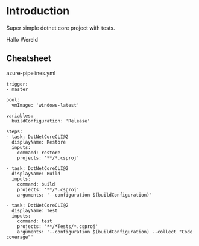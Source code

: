 # Introduction 

Super simple dotnet core project with tests.

Hallo Wereld

## Cheatsheet

azure-pipelines.yml
```
trigger:
- master

pool:
  vmImage: 'windows-latest'

variables:
  buildConfiguration: 'Release'

steps:
- task: DotNetCoreCLI@2
  displayName: Restore
  inputs:
    command: restore
    projects: '**/*.csproj'

- task: DotNetCoreCLI@2
  displayName: Build
  inputs:
    command: build
    projects: '**/*.csproj'
    arguments: '--configuration $(buildConfiguration)'

- task: DotNetCoreCLI@2
  displayName: Test
  inputs:
    command: test
    projects: '**/*Tests/*.csproj'
    arguments: '--configuration $(buildConfiguration) --collect "Code coverage"'
```

